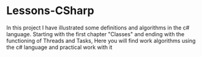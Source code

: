 # Lessons-CSharp

In this project I have illustrated some definitions and algorithms in the c# language.
  Starting with the first chapter "Classes" and ending with the functioning of Threads and Tasks,
  Here you will find work algorithms using the c# language and practical work with it
